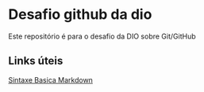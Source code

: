 # Desafio github da dio
Este repositório é para o desafio da DIO sobre Git/GitHub

## Links úteis
[Sintaxe Basica Markdown](https://www.markdownguide.org)
